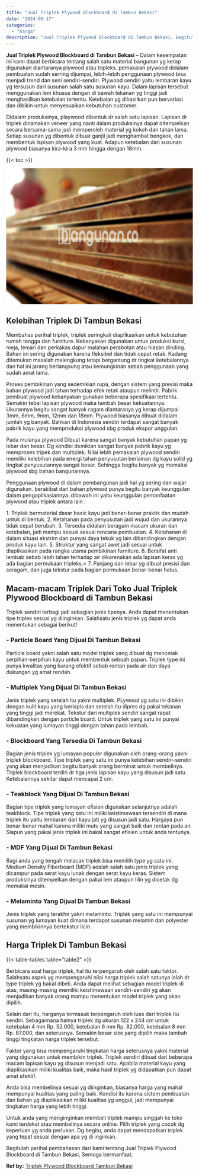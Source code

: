 ```yaml
---
title: "Jual Triplek Plywood Blockboard di Tambun Bekasi"
date: "2024-08-17"
categories: 
  - "harga"
description: "Jual Triplek Plywood Blockboard di Tambun Bekasi. Begitulah perihal pembahasan dari kami tentang Jual Triplek Plywood Blockboard di Tambun Bekasi, Semoga ber..."
---
```


**Jual Triplek Plywood Blockboard di Tambun Bekasi** – Dalam kesempatan ini kami dapat berbicara tentang salah satu material bangunan yg kerap digunakan diantaranya plywood atau tripleks. pemakaian plywood didalam pembuatan sudah serring dijumpai, lebih-lebih penggunaan plywood bisa menjadi trend dan seni sendiri-sendiri. Plywood sendiri yaitu lembaran kayu yg tersusun dari susunan salah satu susunan kayu. Dalam lapisan tersebut menggunakan lem khusus dengan di bawah tekanan yg tinggi jadi menghasilkan ketebalan tertentu. Ketebalan yg dihasilkan pun bervariasi dan dibikin untuk menyesuaikan kebutuhan customer.

Didalam produksinya, playwood dibentuk dr salah satu lapisan. Lapisan dr triplek dinamakan veneer yang nanti dalam produksinya dapat ditempelkan secara bersama-sama jadi memperoleh material yg kokoh dan tahan lama. Setiap susunan yg dibentuk dibuat ganjil jadi menghambat bengkok, dan membentuk lapisan plywood yang kuat. Adapun ketebalan dari susunan plywood biasanya kira-kira 3 mm hingga dengan 18mm.

{{< toc >}}

![Jual Triplek Plywood Blockboard di Tambun Bekasi](/images/jual-triplek-murah-08.png)

## Kelebihan Triplek Di Tambun Bekasi

Membahas perihal triplek, triplek seringkali diaplikasikan untuk kebutuhan rumah tangga dan furniture. Kebanyakan digunakan untuk produksi kursi, meja, lemari dan perkakas dapur malahan perabotan atau hiasan dinding. Bahan ini sering digunakan karena fleksibel dan tidak cepat retak. Kadang ditemukan masalah melengkung tetapi bergantung dr tingkat ketebalannya dan hal ini jarang berlangsung atau kemungkinan sebab penggunaan yang sudah amat lama.

Proses pembikinan yang sedemikian rupa, dengan sistem yang presisi maka bahan plywood jadi tahan terhadap efek retak ataupun melintir. Pabrik pembuat plywood kebanyakan gunakan beberapa spesifikasi tertentu. Semakin tebal lapisan plywood maka tambah besar kekuatannya. Ukurannya begitu sangat banyak ragam diantaranya yg kerap dijumpai 3mm, 6mm, 9mm, 12mm dan 18mm. Plywood biasanya dibuat didalam jumlah yg banyak. Bahkan di Indonesia sendiri terdapat sangat banyak pabrik kayu yang memproduksi plywood sbg produk ekspor unggulan.

Pada mulanya plywood Dibuat karena sangat banyak kebutuhan papan yg lebar dan besar. Dg kondisi demikian sangat banyak pabrik kayu yg memproses tripek dan multiplek. Nilai lebih pemakaian plywood sendiri memiliki kelebihan pada energi tahan penyusutan berlainan dg kayu solid yg tingkat penyusutannya sangat besar. Sehingga begitu banyak yg memakai plywood sbg bahan bangunannya.

Penggunaan plywood di dalam pembangunan jadi hal yg sering dan wajar digunakan. berakibat dari bahan plywood punya begitu banyak keunggulan dalam pengaplikasiannya. dibawah ini yaitu keunggulan pemanfaatan plywood atau triplek antara lain :

1\. Triplek bermaterial dasar basic kayu jadi benar-benar praktis dan mudah untuk di bentuk. 2. Ketahanan pada penyusutan jadi wujud dan ukurannya tidak cepat berubah. 3. Tersedia didalam beragam macam ukuran dan ketebalan, jadi mampu sesuai sesuai rencana pembuatan. 4. Ketahanan di dalam situasi ekstrim dan punyai daya tekuk yg lain dibandingkan dengan produk kayu lain. 5. Struktur yang sangat awet jadi sesuai untuk diaplikasikan pada rangka utama pembikinan furniture. 6. Bersifat anti lembab sebab lebih tahan terhadap air dikarenakan ada lapisan keras yg ada bagian permukaan tripleks.< 7. Panjang dan lebar yg dibuat presisi dan seragam, dan juga tekstur pada bagian permukaan benar-benar halus.

## Macam-macam Triplek Dari Toko Jual Triplek Plywood Blockboard di Tambun Bekasi

Triplek sendiri terbagi jadi sebagian jenis tipenya. Anda dapat menentukan tipe triplek sesuai yg diinginkan. Salahsatu jenis triplek yg dapat anda menentukan sebagai berikut!

### \- Particle Board Yang Dijual Di Tambun Bekasi

Particle board yakni salah satu model triplek yang dibuat dg mencetak serpihan-serpihan kayu untuk membentuk sebuah papan. Triplek type ini punya kwalitas yang kurang efektif sebab rentan pada air dan daya dukungan yg amat rendah.

### \- Multiplek Yang Dijual Di Tambun Bekasi

Jenis triplek yang setelah itu yakni multiplek. PLywood yg satu ini dibikin dengan kulit kayu yang berlapis dan setelah itu dipres dg pakai tekanan yang tinggi jadi merekat. Tekstur dari multiplek sendiri sangat rapat dibandingkan dengan particle board. Untuk triplek yang satu ini punyai kekuatan yang lumayan tinggi dengan tahan pada lembab.

### \- Blockboard Yang Tersedia Di Tambun Bekasi

Bagian jenis triplek yg lumayan populer digunakan oleh orang-orang yakni triplek blockboard. Tipe triplek yang satu ini punya kelebihan sendiri-sendiri yang akan menjadikan begitu banyak orang berminat untuk membelinya. Triplek blockboard terdiri dr tiga jenis lapisan kayu yang disusun jadi satu. Ketebalannya sekitar dapat mencapai 2 cm.

### \- Teakblock Yang Dijual Di Tambun Bekasi

Bagian tipe triplek yang lumayan efisien digunakan selanjutnya adalah teakblock. Tipe triplek yang satu ini miliki keistimewaan tersendiri di mana triplek itu yaitu lembaran dari kayu jati yg disusun jadi satu. Hargaya pun benar-benar mahal karena miliki mutu yang sangat baik dan rentan pada air. Siapun yang pakai jenis triplek ini bakal sangat efisien untuk anda tentunya.

### \- MDF Yang Dijual Di Tambun Bekasi

Bagi anda yang tengah melacak triplek bisa memilih type yg satu ini. Medium Density Fiberboard (MDF) adalah salah satu jenis triplek yang dicampur pada serat kayu lunak dengan serat kayu keras. Sistem produksinya ditempelkan dengan pakai lem ataupun lilin yg dicetak dg memakai mesin.

### \- Melaminto Yang Dijual Di Tambun Bekasi

Jenis triplek yang terakhir yakni melaminto. Triplek yang satu ini mempunyai susunan yg lumayan kuat dimana terdapat susunan melamin dan polyester yang membikinnya bertekstur licin.

## Harga Triplek Di Tambun Bekasi

{{< table-tables table="table2" >}}

Berbicara soal harga triplek, hal itu terpengaruh oleh salah satu faktor. Salahsatu aspek yg mempengaruhi nilai harga triplek salah satunya ialah dr type triplek yg bakal dibeli. Anda dapat melihat sebagian model triplek di atas, masing-masing memiliki keistimewaan sendiri-sendiri yg akan menjadikan banyak orang mampu menentukan model triplek yang akan dipilih.

Selain dari itu, harganya termasuk terpengaruh oleh luas dari triplek itu sendiri. Sebagaimana halnya triplek dg ukuran 122 x 244 cm untuk ketebalan 4 mm Rp. 52.000, ketebalan 6 mm Rp. 82.000, ketebalan 8 mm Rp. 87.000, dan seterusnya. Semakin besar size yang dipilih maka tambah tinggi tingkatan harga triplek tersebut.

Faktor yang bisa mempengaruhi tingkatan harga seterusnya yakni material yang digunakan untuk membikin triplek. Triplek sendiri dibuat dari beberapa macam lapisan kayu yg disusun menjadi satu. Apabila material kayu yang diaplikasikan miliki kualitas baik, maka hasil triplek yg didapatkan pun dapat amat efektif.

Anda bisa membelinya sesuai yg diinginkan, biasanya harga yang mahal mempunyai kualitas yang paling baik. Kondisi itu karena sistem pembuatan dan bahan yg diaplikasikan miliki kualitas yg unggul, jadi mempunyai tingkatan harga yang lebih tinggi.

Untuk anda yang menginginkan membeli triplek mampu singgah ke toko kami terdekat atau membelinya secara online. Pilih triplek yang cocok dg keperluan yg anda perlukan. Dg begitu, anda dapat mendapatkan triplek yang tepat sesuai dengan apa yg di inginkan.

Begitulah perihal pembahasan dari kami tentang Jual Triplek Plywood Blockboard di Tambun Bekasi, Semoga bermanfaat.

**Ref by:** [Triplek Plywood Blockboard Tambun Bekasi](https://id.wikipedia.org/wiki/Triplek)

